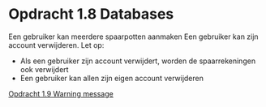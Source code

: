 # Opdracht 1.8 Databases

Een gebruiker kan meerdere spaarpotten aanmaken
Een gebruiker kan zijn account verwijderen. Let op:
- Als een gebruiker zijn account verwijdert, worden de spaarrekeningen ook verwijdert
- Een gebruiker kan allen zijn eigen account verwijderen

[Opdracht 1.9 Warning message](https://bitbucket.org/Luc_Meijer/bit-roc-assignments/src/master/Opdracht1.09.md?at=master&fileviewer=file-view-default)
